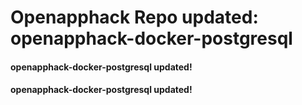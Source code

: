 # Openapphack Repo updated: openapphack-docker-postgresql
#### openapphack-docker-postgresql updated!
#### openapphack-docker-postgresql updated!
